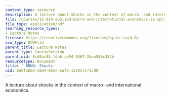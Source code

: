 ```yaml
---
content_type: resource
description: A lecture about shocks in the context of macro- and international economics.
file: /courses/15-014-applied-macro-and-international-economics-ii-spring-2016/ea0f28dd3ed4eb5ceaf6112057c71cd0_MIT15_014S16_L6Argentina.pdf
file_type: application/pdf
learning_resource_types:
- Lecture Notes
license: https://creativecommons.org/licenses/by-nc-sa/4.0/
ocw_type: OCWFile
parent_title: Lecture Notes
parent_type: CourseSection
parent_uid: 8cd9ac85-fda6-ce94-9367-2bea556c354b
resourcetype: Document
title: ' BBNN: Shocks'
uid: ea0f28dd-3ed4-eb5c-eaf6-112057c71cd0
---
```

A lecture about shocks in the context of macro- and international economics.